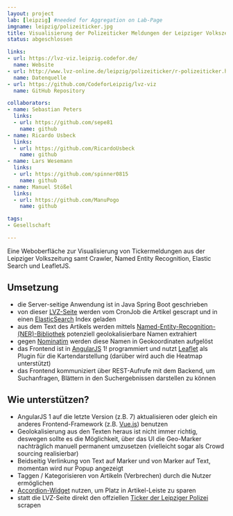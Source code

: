 ```yaml
---
layout: project
lab: [leipzig] #needed for Aggregation on Lab-Page
imgname: leipzig/polizeiticker.jpg
title: Visualisierung der Polizeiticker Meldungen der Leipziger Volkszeitung
status: abgeschlossen

links:
- url: https://lvz-viz.leipzig.codefor.de/
  name: Website
- url: http://www.lvz-online.de/leipzig/polizeiticker/r-polizeiticker.html
  name: Datenquelle
- url: https://github.com/CodeforLeipzig/lvz-viz
  name: GitHub Repository

collaborators:
- name: Sebastian Peters
  links:
  - url: https://github.com/sepe81
    name: github
- name: Ricardo Usbeck
  links:
  - url: https://github.com/RicardoUsbeck
    name: github
- name: Lars Wesemann
  links:
  - url: https://github.com/spinner0815
    name: github
- name: Manuel Stößel
  links:
  - url: https://github.com/ManuPogo
    name: github

tags:
- Gesellschaft

---
```


Eine Weboberfläche zur Visualisierung von Tickermeldungen aus der Leipziger Volkszeitung samt Crawler, Named Entity Recognition, Elastic Search und LeafletJS.


## Umsetzung
 * die Server-seitige Anwendung ist in Java Spring Boot geschrieben
 * von dieser [LVZ-Seite](http://www.lvz.de/Leipzig/Polizeiticker/Polizeiticker-Leipzig) werden vom CronJob die Artikel gescrapt und in einen [ElasticSearch](https://www.elastic.co/de/elasticsearch/) Index geladen
 * aus dem Text des Artikels werden mittels [Named-Entity-Recognition-(NER)-Bibliothek](https://nlp.stanford.edu/software/CRF-NER.shtml) potenziell geolokalisierbare Namen extrahiert
 * gegen [Nominatim](https://nominatim.openstreetmap.org/) werden diese Namen in Geokoordinaten aufgelöst
 * das Frontend ist in [AngularJS]((https://angularjs.org)) 1! programmiert und nutzt [Leaflet](https://leafletjs.com) als Plugin für die Kartendarstellung (darüber wird auch die Heatmap unterstützt)
 * das Frontend kommuniziert über REST-Aufrufe mit dem Backend, um Suchanfragen, Blättern in den Suchergebnissen darstellen zu können

## Wie unterstützen?
 * AngularJS 1 auf die letzte Version (z.B. 7) aktualisieren oder gleich ein anderes Frontend-Framework (z.B. [Vue.js](https://vuejs.org)) benutzen
 * Geolokalisierung aus den Texten heraus ist nicht immer richtig, deswegen sollte es die Möglichkeit, über das UI die Geo-Marker nachträglich manuell permanent umzusetzen (vielleicht sogar als Crowd sourcing realisierbar)
 * Beidseitig Verlinkung von Text auf Marker und von Marker auf Text, momentan wird nur Popup angezeigt
 * Taggen / Kategorisieren von Artikeln (Verbrechen) durch die Nutzer ermöglichen
 * [Accordion-Widget](https://api.jqueryui.com/accordion/#entry-examples) nutzen, um Platz in Artikel-Leiste zu sparen
 * statt die LVZ-Seite direkt den offziellen [Ticker der Leipziger Polizei](https://www.polizei.sachsen.de/de/medieninformationen_pdl.htm) scrapen